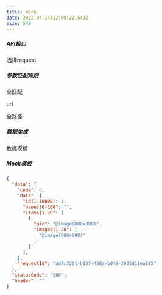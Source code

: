 ```yaml
---
title: mock
date: 2022-04-14T12:00:22.543Z
size: 549
---
```

##### API接口

选择request

##### 参数匹配规则

全匹配

url

全路径

##### 数据生成

数据模板

##### Mock模板

```json
{
  "data": {
    "code": 0,
    "data": {
      "id|1-10000": 1,
      "name|30-100": "",
      "items|1-20": [
        {
          "pic": "@image(800x800)",
          "images|1-20": [
            "@image(800x800)"
          ]
        }
      ],
    },
    "requestId": "adfc3201-b157-458a-bd49-3935d11ea515"
  },
  "statusCode": "200",
  "header": ""
}

```



[^ref]: http://mockjs.com/examples.html

